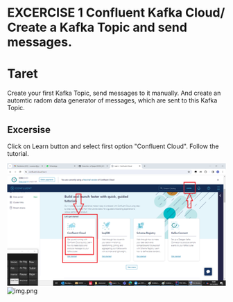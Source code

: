 # EXCERCISE 1 Confluent Kafka Cloud/ Create a Kafka Topic and send messages.

# Taret
Create your first Kafka Topic, send messages to it manually. And create an automtic 
radom data generator of messages, which are sent to this Kafka Topic.

## Excersise
Click on Learn button and select first option "Confluent Cloud". Follow the tutorial.

![img_1.png](img_1.png)![img.png](img.png)
